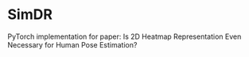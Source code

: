 # SimDR
PyTorch implementation for paper: Is 2D Heatmap Representation Even Necessary for Human Pose Estimation?
